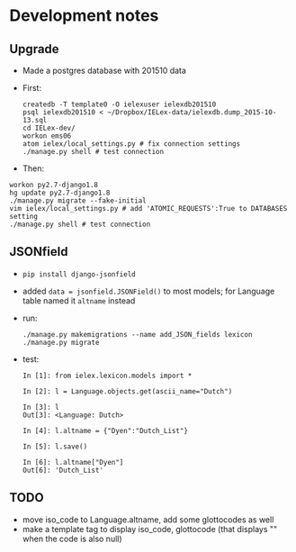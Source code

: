 # Development notes

## Upgrade

- Made a postgres database with 201510 data

- First:
  ```
  createdb -T template0 -O ielexuser ielexdb201510
  psql ielexdb201510 < ~/Dropbox/IELex-data/ielexdb.dump_2015-10-13.sql
  cd IELex-dev/
  workon ems06
  atom ielex/local_settings.py # fix connection settings
  ./manage.py shell # test connection
  ```
-  Then:
  ```
  workon py2.7-django1.8
  hg update py2.7-django1.8
  ./manage.py migrate --fake-initial
  vim ielex/local_settings.py # add 'ATOMIC_REQUESTS':True to DATABASES setting 
  ./manage.py shell # test connection
  ```

## JSONfield

- `pip install django-jsonfield`

- added `data = jsonfield.JSONField()` to most models; for Language table named
  it `altname` instead

- run:
   ```
   ./manage.py makemigrations --name add_JSON_fields lexicon
   ./manage.py migrate
   ```

- test:
  ```
  In [1]: from ielex.lexicon.models import *

  In [2]: l = Language.objects.get(ascii_name="Dutch")

  In [3]: l
  Out[3]: <Language: Dutch>

  In [4]: l.altname = {"Dyen":"Dutch_List"}

  In [5]: l.save()

  In [6]: l.altname["Dyen"]
  Out[6]: 'Dutch_List'
  ```


## TODO

- move iso_code to Language.altname, add some glottocodes as well
- make a template tag to display iso_code, glottocode (that displays "" when
  the code is also null)
